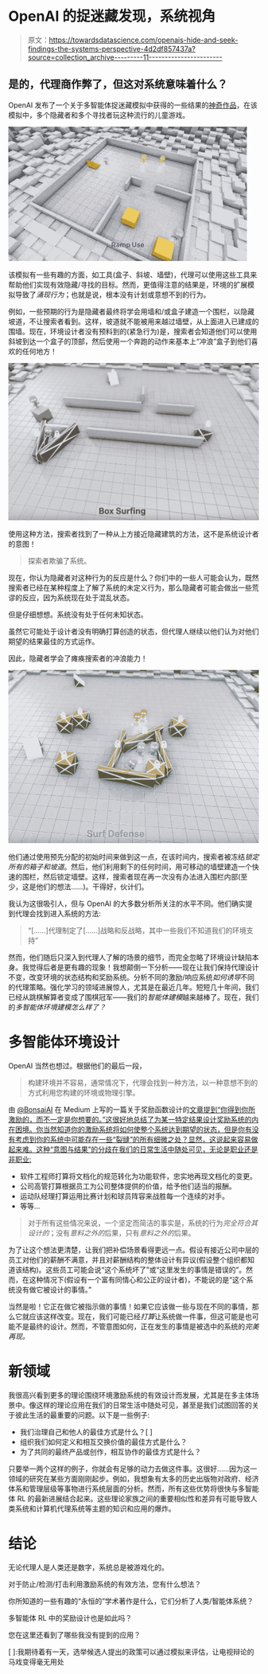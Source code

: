# OpenAI 的捉迷藏发现，系统视角

> 原文：<https://towardsdatascience.com/openais-hide-and-seek-findings-the-systems-perspective-4d2df857437a?source=collection_archive---------11----------------------->

## 是的，代理商作弊了，但这对系统意味着什么？

OpenAI 发布了一个关于多智能体捉迷藏模拟中获得的一些结果的[神奇作品](https://openai.com/blog/emergent-tool-use/)，在该模拟中，多个隐藏者和多个寻找者玩这种流行的儿童游戏。

![](img/ac4ec3edf6ac48476c8b518a0e83576c.png)

该模拟有一些有趣的方面，如工具(盒子、斜坡、墙壁)，代理可以使用这些工具来帮助他们实现有效隐藏/寻找的目标。然而，更值得注意的结果是，环境的扩展模拟导致了*涌现行为*；也就是说，根本没有计划或意想不到的行为。

例如，一些预期的行为是隐藏者最终将学会用墙和/或盒子建造一个围栏，以隐藏坡道，不让搜索者看到。这样，坡道就不能被用来越过墙壁，从上面进入已建成的围墙。现在，环境设计者没有预料到的(紧急行为)是，搜索者会知道他们可以使用斜坡到达一个盒子的顶部，然后使用一个奔跑的动作来基本上“冲浪”盒子到他们喜欢的任何地方！

![](img/6d74ef1c518130020c5e5c3a42fe611e.png)

使用这种方法，搜索者找到了一种从上方接近隐藏建筑的方法，这不是系统设计者的意图！

> 探索者欺骗了系统。

现在，你认为隐藏者对这种行为的反应是什么？你们中的一些人可能会认为，既然搜索者已经在某种程度上了解了系统的未定义行为，那么隐藏者可能会做出一些荒谬的反应，因为系统现在处于混乱状态。

但是仔细想想。系统没有处于任何未知状态。

虽然它可能处于设计者没有明确打算创造的状态，但代理人继续以他们认为对他们期望的结果最佳的方式运作。

因此，隐藏者学会了瘫痪搜索者的冲浪能力！

![](img/4b320b88022069291389fbd37029e1e6.png)

他们通过使用预先分配的初始时间来做到这一点，在该时间内，搜索者被冻结*锁定所有的箱子和坡道*。然后，他们利用剩下的任何时间，用可移动的墙壁建造一个快速的围栏，然后锁定墙壁。这样，搜索者现在再一次没有办法进入围栏内部(至少，这是他们的想法……)。干得好，伙计们。

我认为这很吸引人，但与 OpenAI 的大多数分析所关注的水平不同。他们确实提到代理会找到进入系统的方法:

> “[……]代理制定了[……]战略和反战略，其中一些我们不知道我们的环境支持”

然而，他们随后只深入到代理人了解的场景的细节，而完全忽略了环境设计缺陷本身。我觉得后者是更有趣的现象！我想颠倒一下分析——现在让我们保持代理设计不变，改变环境的状态结构和奖励系统。分析不同的激励/响应系统*如何诱导*不同的代理策略。强化学习的领域进展惊人，尤其是在最近几年。短短几十年间，我们已经从跳棋解算者变成了围棋冠军——我们的*智能体建模*越来越棒了。现在，我们的*多智能体环境建模怎么样了？*

# 多智能体环境设计

OpenAI 当然也想过。根据他们的最后一段，

> 构建环境并不容易，通常情况下，代理会找到一种方法，以一种意想不到的方式利用您构建的环境或物理引擎。

由 [@BonsaiAI](https://medium.com/@BonsaiAI) 在 Medium 上写的一篇关于奖励函数设计的[文章提到“你得到你所激励的，而不一定是你想要的。”这很好地总结了为某一特定结果设计奖励系统的内在困境。你当然知道你的激励系统将如何使整个系统达到期望的状态，但是你有没有考虑到你的系统中可能存在一些“裂缝”的所有细微之处？显然，这说起来容易做起来难。这种“意图与结果”的分歧在我们的日常生活中随处可见，无论是职业还是非职业:](https://medium.com/@BonsaiAI/deep-reinforcement-learning-models-tips-tricks-for-writing-reward-functions-a84fe525e8e0)

*   软件工程师打算将文档化的规范转化为功能软件，忠实地再现文档化的变更。
*   公司高管打算根据员工为公司整体提供的价值，给予他们适当的报酬。
*   运动队经理打算运用比赛计划和球员阵容来战胜每一个连续的对手。
*   等等…

> 对于所有这些情况来说，一个坚定而简洁的事实是，系统的行为*完全符合其设计的*；没有*意料之外的*后果，只有*意料之外的*后果。

为了让这个想法更清楚，让我们把补偿场景看得更远一点。假设有接近公司中层的员工对他们的薪酬不满意，并且对薪酬结构的整体设计有异议(假设整个组织都知道该结构)。这些员工可能会说“这个系统坏了”或“这里发生的事情是错误的”。然而，在这种情况下(假设有一个富有同情心和公正的设计者)，不能说的是“这个系统没有做它被设计的事情。”

当然是啦！它正在做它被指示做的事情！如果它应该做一些与现在不同的事情，那么它就应该这样改变。现在，我们可能已经*打算*让系统做一件事，但这可能是也可能不是最终的设计。然而，不管意图如何，正在发生的事情是被选中的系统的*完美再现。*

# 新领域

我很高兴看到更多的理论围绕环境激励系统的有效设计而发展，尤其是在多主体场景中。像这样的理论应用在我们的日常生活中随处可见，甚至是我们试图回答的关于彼此生活的最重要的问题。以下是一些例子:

*   我们治理自己和他人的最佳方式是什么？[ ]
*   组织我们如何定义和相互交换价值的最佳方式是什么？
*   为了共同的最终产品或创作，相互协作的最佳方式是什么？

只要举一两个这样的例子，你就会有足够的动力去做这件事。这很好……因为这一领域的研究在某些方面刚刚起步。例如，我想象有太多的历史出版物对政府、经济体系和管理层级等事物进行系统层面的分析。然而，所有这些优势将很快与多智能体 RL 的最新进展结合起来。这些理论家族之间的重要相似性和差异有可能导致人类系统和计算机代理系统等主题的知识和应用的爆炸。

# 结论

无论代理人是人类还是数字，系统总是被游戏化的。

对于防止/检测/打击利用激励系统的有效方法，您有什么想法？

你所知道的一些有趣的“永恒的”学术著作是什么，它们分析了人类/智能体系统？

多智能体 RL 中的奖励设计也是如此吗？

您在这里还看到了哪些我没有提到的应用？

[ ]:我期待着有一天，选举候选人提出的政策可以通过模拟来评估，让电视辩论的马戏变得毫无用处